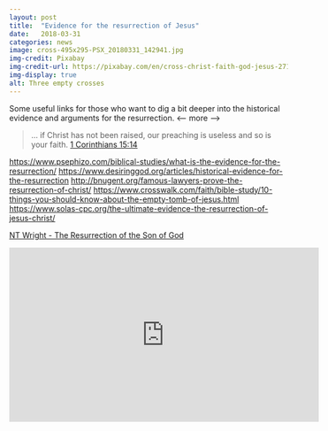 ```yaml
---
layout: post
title:  "Evidence for the resurrection of Jesus"
date:   2018-03-31
categories: news
image: cross-495x295-PSX_20180331_142941.jpg
img-credit: Pixabay
img-credit-url: https://pixabay.com/en/cross-christ-faith-god-jesus-2713356/
img-display: true
alt: Three empty crosses
---
```

Some useful links for those who want to dig a bit deeper into the historical evidence and arguments for the resurrection.
<-- more -->

> ... if Christ has not been raised, our preaching is useless and so is your faith.
> <a href="https://www.biblegateway.com/passage/?search=1+Corinthians+15&version=NIVUK" target="_blank" title="Bible Gateway">1 Corinthians 15:14</a>

https://www.psephizo.com/biblical-studies/what-is-the-evidence-for-the-resurrection/
https://www.desiringgod.org/articles/historical-evidence-for-the-resurrection
http://bnugent.org/famous-lawyers-prove-the-resurrection-of-christ/
https://www.crosswalk.com/faith/bible-study/10-things-you-should-know-about-the-empty-tomb-of-jesus.html
https://www.solas-cpc.org/the-ultimate-evidence-the-resurrection-of-jesus-christ/

<a href="https://www.amazon.co.uk/Resurrection-Son-Christian-Origin-Question/dp/0281055505" target="_blank">NT Wright - The Resurrection of the Son of God</a>

<iframe width="560" height="315" src="https://www.youtube.com/embed/e2rAGimw2hY?rel=0" frameborder="0" allow="autoplay; encrypted-media" allowfullscreen></iframe>
